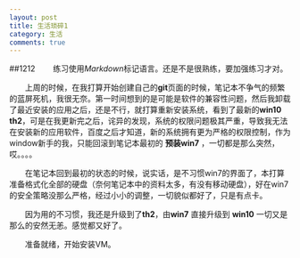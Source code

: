 ```yaml
---
layout: post
title: 生活琐碎1
category: 生活
comments: true
---
```

##1212
&emsp;&emsp;练习使用*Markdown*标记语言。还是不是很熟练，要加强练习才对。 

&emsp;&emsp;上周的时候，在我打算开始创建自己的**git**页面的时候，笔记本不争气的频繁的蓝屏死机，我很无奈。第一时间想到的是可能是软件的兼容性问题，然后我卸载了最近安装的应用之后，还是不行，就打算重新安装系统，看到了最新的**win10 th2**，可是在我更新完之后，诧异的发现，系统的权限问题极其严重，导致我无法在安装新的应用软件，百度之后才知道，新的系统拥有更为严格的权限控制，作为window新手的我，只能回滚到笔记本最初的 **预装win7** ，一切都是那么突然，哎。。。。


&emsp;&emsp;在笔记本回到最初的状态的时候，说实话，是不习惯win7的界面了，本打算准备格式化全部的硬盘（奈何笔记本中的资料太多，有没有移动硬盘），好在win7的安全策略没那么严格，经过小小的调整，一切貌似都好了，只是有点卡。

&emsp;&emsp;因为用的不习惯，我还是升级到了**th2**，由**win7** 直接升级到 **win10** 一切又是那么的安然无恙。感觉都又好了。

&emsp;&emsp;准备就绪，开始安装VM。